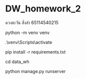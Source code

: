 # DW_homework_2
ดวงตะวัน สิ่งส่า 65114540215

python -m venv venv

.\venv\Scripts\activate

pip install -r requirements.txt

cd data_wh

python manage.py runserver

